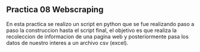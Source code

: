 ## Practica 08 Webscraping

En esta practica se realizo un script en python que se fue realizando paso a paso la construccion hasta el script final, el objetivo es que realiza la recoleccion de informacion de una pagina web y posteriormente pasa los datos de nuestro interes a un archivo csv (excel).

